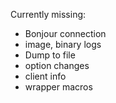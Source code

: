 Currently missing:

- Bonjour connection
- image, binary logs
- Dump to file
- option changes
- client info
- wrapper macros
